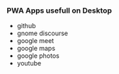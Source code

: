 ### PWA Apps usefull on Desktop

- github
- gnome discourse
- google meet
- google maps
- google photos
- youtube

